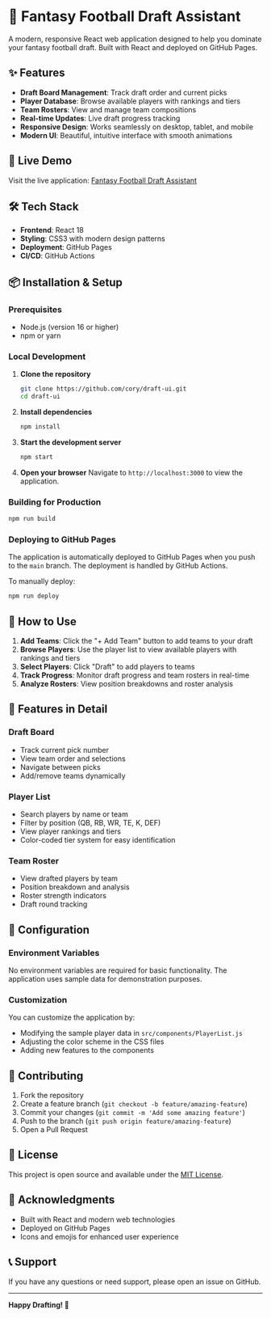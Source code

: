 # 🏈 Fantasy Football Draft Assistant

A modern, responsive React web application designed to help you dominate your fantasy football draft. Built with React and deployed on GitHub Pages.

## ✨ Features

- **Draft Board Management**: Track draft order and current picks
- **Player Database**: Browse available players with rankings and tiers
- **Team Rosters**: View and manage team compositions
- **Real-time Updates**: Live draft progress tracking
- **Responsive Design**: Works seamlessly on desktop, tablet, and mobile
- **Modern UI**: Beautiful, intuitive interface with smooth animations

## 🚀 Live Demo

Visit the live application: [Fantasy Football Draft Assistant](https://cory.github.io/draft-ui)

## 🛠️ Tech Stack

- **Frontend**: React 18
- **Styling**: CSS3 with modern design patterns
- **Deployment**: GitHub Pages
- **CI/CD**: GitHub Actions

## 📦 Installation & Setup

### Prerequisites

- Node.js (version 16 or higher)
- npm or yarn

### Local Development

1. **Clone the repository**
   ```bash
   git clone https://github.com/cory/draft-ui.git
   cd draft-ui
   ```

2. **Install dependencies**
   ```bash
   npm install
   ```

3. **Start the development server**
   ```bash
   npm start
   ```

4. **Open your browser**
   Navigate to `http://localhost:3000` to view the application.

### Building for Production

```bash
npm run build
```

### Deploying to GitHub Pages

The application is automatically deployed to GitHub Pages when you push to the `main` branch. The deployment is handled by GitHub Actions.

To manually deploy:

```bash
npm run deploy
```

## 🎯 How to Use

1. **Add Teams**: Click the "+ Add Team" button to add teams to your draft
2. **Browse Players**: Use the player list to view available players with rankings and tiers
3. **Select Players**: Click "Draft" to add players to teams
4. **Track Progress**: Monitor draft progress and team rosters in real-time
5. **Analyze Rosters**: View position breakdowns and roster analysis

## 📱 Features in Detail

### Draft Board
- Track current pick number
- View team order and selections
- Navigate between picks
- Add/remove teams dynamically

### Player List
- Search players by name or team
- Filter by position (QB, RB, WR, TE, K, DEF)
- View player rankings and tiers
- Color-coded tier system for easy identification

### Team Roster
- View drafted players by team
- Position breakdown and analysis
- Roster strength indicators
- Draft round tracking

## 🔧 Configuration

### Environment Variables

No environment variables are required for basic functionality. The application uses sample data for demonstration purposes.

### Customization

You can customize the application by:
- Modifying the sample player data in `src/components/PlayerList.js`
- Adjusting the color scheme in the CSS files
- Adding new features to the components

## 🤝 Contributing

1. Fork the repository
2. Create a feature branch (`git checkout -b feature/amazing-feature`)
3. Commit your changes (`git commit -m 'Add some amazing feature'`)
4. Push to the branch (`git push origin feature/amazing-feature`)
5. Open a Pull Request

## 📄 License

This project is open source and available under the [MIT License](LICENSE).

## 🙏 Acknowledgments

- Built with React and modern web technologies
- Deployed on GitHub Pages
- Icons and emojis for enhanced user experience

## 📞 Support

If you have any questions or need support, please open an issue on GitHub.

---

**Happy Drafting! 🏈**